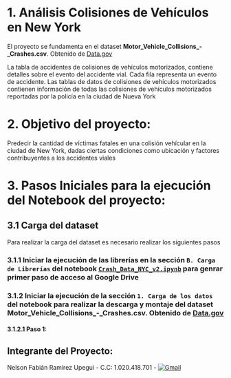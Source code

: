 # 1. Análisis Colisiones de Vehículos en New York
El proyecto se fundamenta en el dataset **Motor_Vehicle_Collisions_-_Crashes.csv**. Obtenido de [Data.gov](https://catalog.data.gov/dataset/motor-vehicle-collisions-crashes) 

La tabla de accidentes de colisiones de vehículos motorizados, contiene detalles sobre el evento del accidente vial. Cada fila representa un evento de accidente. Las tablas de datos de colisiones de vehículos motorizados contienen información de todas las colisiones de vehículos motorizados reportadas por la policía en la ciudad de Nueva York

# 2. Objetivo del proyecto:
Predecir la cantidad de víctimas fatales en una colisión vehícular en la ciudad de New York, dadas ciertas condiciones como ubicación y factores contribuyentes a los accidentes viales

# 3. Pasos Iniciales para la ejecución del Notebook del proyecto:

## 3.1 Carga del dataset
Para realizar la carga del dataset es necesario realizar los siguientes pasos

### 3.1.1 Iniciar la ejecución de las librerías en la sección `B. Carga de Librerías` del notebook [`Crash_Data_NYC_v2.ipynb`]() para genrar primer paso de acceso al Google Drive

### 3.1.2 Iniciar la ejecución de la sección `1. Carga de los datos` del notebook para realizar la descarga y montaje del dataset **Motor_Vehicle_Collisions_-_Crashes.csv**. Obtenido de [Data.gov](https://catalog.data.gov/dataset/motor-vehicle-collisions-crashes)

#### 3.1.2.1 Paso 1:




## Integrante del Proyecto:
Nelson Fabián Ramírez Upegui - C.C: 1.020.418.701 - [![Gmail](https://img.shields.io/badge/Gmail-nelson.ramirez1@udea.edu.co-026937?style=for-the-badge&logo=gmail&logoColor=white&labelColor=EA4335)](mailto:nelson.ramirez1@udea.edu.co)
